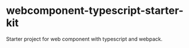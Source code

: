 # webcomponent-typescript-starter-kit
Starter project for web component with typescript and webpack. 


